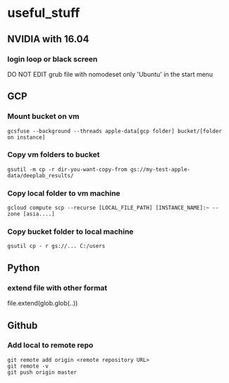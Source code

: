 # useful_stuff

## NVIDIA with 16.04
### login loop or black screen

DO NOT EDIT grub file with nomodeset only 'Ubuntu' in the start menu

## GCP 
### Mount bucket on vm
```
gcsfuse --background --threads apple-data[gcp folder] bucket/[folder on instance]
```

### Copy vm folders to bucket
```
gsutil -m cp -r dir-you-want-copy-from gs://my-test-apple-data/deeplab_results/
```

### Copy local folder to vm machine

```
gcloud compute scp --recurse [LOCAL_FILE_PATH] [INSTANCE_NAME]:~ --zone [asia....]
```

### Copy bucket folder to local machine
```
gsutil cp - r gs://... C:/users
```

## Python
### extend file with other format
file.extend(glob.glob(..))


## Github
### Add local to remote repo
```
git remote add origin <remote repository URL>
git remote -v
git push origin master
```
